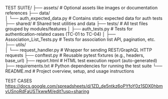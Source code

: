 TEST SUITE/
├── assets/                         # Optional assets like images or documentation references
├── data/                          
│   └── auth_expected_data.py       # Contains static expected data for auth tests
├── shared/                         # Shared test utilities and data
├── tests/                          # All test files grouped by modules/features
│   ├── auth_tests.py               # Tests for authentication-related cases (TC-01 to TC-04)
│   ├── Association_List_Tests.py   # Tests for association list API, pagination, etc.
├── utils/                          
│   └── request_handler.py          # Wrapper for sending REST/GraphQL HTTP requests
├── conftest.py                     # Reusable pytest fixtures (e.g., headers, base_url)
├── report.html                     # HTML test execution report (auto-generated)
├── requirements.txt                # Python dependencies for running the test suite
└── README.md                       # Project overview, setup, and usage instructions

TEST CASES
https://docs.google.com/spreadsheets/d/1ZD_de5ntkz6oPYfoY0z1SDX0hbmvUSnoRdFaUSTkwwM/edit?usp=sharing
